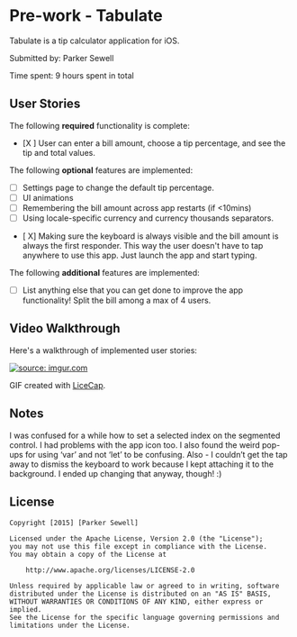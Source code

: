# Pre-work - Tabulate

Tabulate is a tip calculator application for iOS.

Submitted by: Parker Sewell

Time spent: 9 hours spent in total

## User Stories

The following **required** functionality is complete:
* [X ] User can enter a bill amount, choose a tip percentage, and see the tip and total values.

The following **optional** features are implemented:
* [ ] Settings page to change the default tip percentage.
* [ ] UI animations
* [ ] Remembering the bill amount across app restarts (if <10mins)
* [ ] Using locale-specific currency and currency thousands separators.
* [ X] Making sure the keyboard is always visible and the bill amount is always the first responder. This way the user doesn't have to tap anywhere to use this app. Just launch the app and start typing.

The following **additional** features are implemented:

- [ ] List anything else that you can get done to improve the app functionality!
Split the bill among a max of 4 users.

## Video Walkthrough 

Here's a walkthrough of implemented user stories:

<a href="http://imgur.com/DafaoWj"><img src="http://i.imgur.com/DafaoWj.gif" title="source: imgur.com" /></a>

GIF created with [LiceCap](http://www.cockos.com/licecap/).

## Notes

I was confused for a while how to set a selected index on the segmented control. I had problems with the app icon too. I also found the weird pop-ups for using ‘var’ and not ‘let’ to be confusing. Also - I couldn’t get the tap away to dismiss the keyboard to work because I kept attaching it to the background. I ended up changing that anyway, though! :)

## License

    Copyright [2015] [Parker Sewell]

    Licensed under the Apache License, Version 2.0 (the "License");
    you may not use this file except in compliance with the License.
    You may obtain a copy of the License at

        http://www.apache.org/licenses/LICENSE-2.0

    Unless required by applicable law or agreed to in writing, software
    distributed under the License is distributed on an "AS IS" BASIS,
    WITHOUT WARRANTIES OR CONDITIONS OF ANY KIND, either express or implied.
    See the License for the specific language governing permissions and
    limitations under the License.
